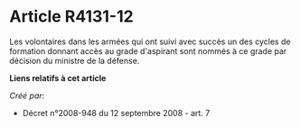 # Article R4131-12

Les volontaires dans les armées qui ont suivi avec succès un des cycles de formation donnant accès au grade d'aspirant sont
nommés à ce grade par décision du ministre de la défense.

**Liens relatifs à cet article**

_Créé par_:

  - Décret n°2008-948 du 12 septembre 2008 - art. 7
